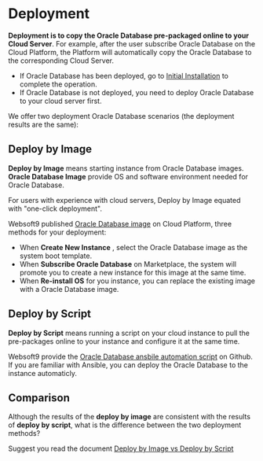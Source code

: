 # Deployment

**Deployment is to copy the Oracle Database pre-packaged online to your Cloud Server**. For example, after the user subscribe Oracle Database on the Cloud Platform, the Platform will automatically copy the Oracle Database to the corresponding Cloud Server.

- If Oracle Database has been deployed, go to [Initial Installation](/zh/stack-installation.md) to complete the operation.
- If Oracle Database is not deployed, you need to deploy Oracle Database to your cloud server first.

We offer two deployment Oracle Database scenarios (the deployment results are the same):

## Deploy by Image

**Deploy by Image** means starting instance from Oracle Database images. **Oracle Database Image** provide OS and software environment needed for Oracle Database.

For users with experience with cloud servers, Deploy by Image equated with "one-click deployment".

Websoft9 published [Oracle Database image](https://apps.websoft9.com/oracle) on Cloud Platform, three methods for your deployment:

* When **Create New Instance** , select the Oracle Database image as the system boot template.
* When **Subscribe Oracle Database** on Marketplace, the system will promote you to create a new instance for this image at the same time.
* When **Re-install OS** for you instance, you can replace the existing image with a Oracle Database image.

## Deploy by Script

**Deploy by Script** means running a script on your cloud instance to pull the pre-packages online to your instance and configure it at the same time.

Websoft9 provide the [Oracle Database ansbile automation script](https://github.com/Websoft9/ansible-oracle) on Github. If you are familiar with Ansible, you can deploy the Oracle Database to the instance automaticly.

## Comparison

Although the results of the **deploy by image** are consistent with the results of **deploy by script**, what is the difference between the two deployment methods?

Suggest you read the document [Deploy by Image vs Deploy by Script](https://support.websoft9.com/docs/faq/bz-product.html#deployment-comparison)